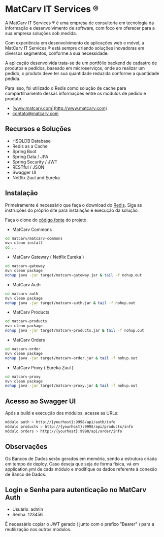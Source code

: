 # MatCarv IT Services ®

A MatCarv IT Services ® é uma empresa de consultoria em tecnologia da informação e desenvolvimento de software, com foco em oferecer para a sua empresa soluções sob medida.

Com experiência em desenvolvimento de aplicações web e móvel, a MatCarv IT Services ® está sempre criando soluções inovadoras em diversos segmentos, conforme a sua necessidade.

A aplicação desenvolvida trata-se de um portfólio backend de cadastro de produtos e pedidos, baseado em microserviços, onde ao realizar um pedido, o produto deve ter sua quantidade reduzida conforme a quantidade pedida.

Para isso, foi utilizado o Redis como solução de cache para compartilhamento dessas informações entre os modulos de pedido e produto.

- [www.matcarv.com](http://www.matcarv.com)
- [contato@matcarv.com](mailto:contato@matcarv.com)

## Recursos e Soluções

- HSQLDB Database
- Redis as a Cache
- Spring Boot
- Spring Data / JPA
- Spring Security / JWT
- RESTful / JSON
- Swagger UI
- Netflix Zuul and Eureka

## Instalação

Primeiramente é necessário que faça o download do [Redis](https://redis.io/download). Siga as instruções do próprio site para instalação e execução da solução.

Faça o clone do [código fonte](https://github.com/matcarvit/matcarv.git) do projeto.

- MatCarv Commons

```bash
cd matcarv/matcarv-commons
mvn clean install
cd ..
```

- MatCarv Gateway ( Netflix Eureka )

```bash
cd matcarv-gateway
mvn clean package
nohup java -jar target/matcarv-gateway.jar & tail -f nohup.out
```

- MatCarv Auth

```bash
cd matcarv-auth
mvn clean package
nohup java -jar target/matcarv-auth.jar & tail -f nohup.out
```

- MatCarv Products

```bash
cd matcarv-products
mvn clean package
nohup java -jar target/matcarv-products.jar & tail -f nohup.out
```

- MatCarv Orders

```bash
cd matcarv-order
mvn clean package
nohup java -jar target/matcarv-order.jar & tail -f nohup.out

```

- MatCarv Proxy ( Eureka Zuul )

```bash
cd matcarv-proxy
mvn clean package
nohup java -jar target/matcarv-proxy.jar & tail -f nohup.out

```


## Acesso ao Swagger UI

Após a build e execução dos módulos, acesse as URLs:

```bash
módulo auth > http://{yourhost}:9998/api/auth/info
módulo products > http://{yourhost}:9998/api/products/info
módulo orders > http://{yourhost}:9998/api/order/info

```

## Observações

Os Bancos de Dados serão gerados em memória, sendo a estrutura criada em tempo de deploy. Caso deseja que seja de forma física, vá em application.yml de cada módulo e modifique os dados referente à conexão de Banco de Dados.

## Login e Senha para autenticação no MatCarv Auth

- Usuário: admin
- Senha: 123456

É necessário copiar o JWT gerado ( junto com o prefixo "Bearer" ) para a reutilização nos outros módulos.




